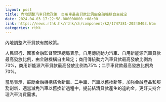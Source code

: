 ```yaml
---
layout: post
title: 內地調整汽車貸款政策　自用車最高貸款比例由金融機構自主確定
date: 2024-04-03 17:22:58.000000000 +08:00
link: https://news.rthk.hk/rthk/ch/component/k2/1747381-20240403.htm
categories: rthk
---
```


內地調整汽車貸款有關政策。

人民銀行、國家金融監督管理總局表示，自用傳統動力汽車、自用新能源汽車貸款最高發放比例，由金融機構自主確定；商用傳統動力汽車貸款最高發放比例為70%，商用新能源汽車貸款最高發放比例為75%；二手車貸款最高發放比例為70%。

當局表示，鼓勵金融機構結合新車、二手車、汽車以舊換新等，加強金融產品和服務創新，適當減免汽車以舊換新過程中，提前結清貸款產生的違約金，更好支持合理汽車消費需求。
